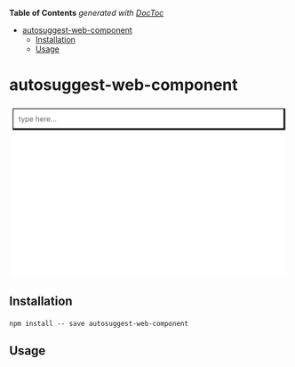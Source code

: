 <!-- START doctoc generated TOC please keep comment here to allow auto update -->

<!-- DON'T EDIT THIS SECTION, INSTEAD RE-RUN doctoc TO UPDATE -->

**Table of Contents** _generated with [DocToc](https://github.com/thlorenz/doctoc)_

* [autosuggest-web-component](#autosuggest-web-component)
  * [Installation](#installation)
  * [Usage](#usage)

<!-- END doctoc generated TOC please keep comment here to allow auto update -->

# autosuggest-web-component

![](autosuggest-web-component.gif)

## Installation

`npm install -- save autosuggest-web-component`

## Usage
